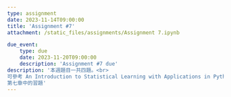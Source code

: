 ```yaml
---
type: assignment
date: 2023-11-14T09:00:00
title: 'Assignment #7'
attachment: /static_files/assignments/Assignment 7.ipynb

due_event: 
    type: due
    date: 2023-11-20T09:00:00
    description: 'Assignment #7 due'
description: '本週題目一共四題。<br>
可參考 An Introduction to Statistical Learning with Applications in Python 課本<br>
第七章中的習題'
---
```


